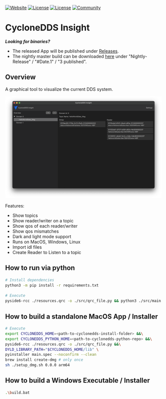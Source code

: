 [![Website](https://img.shields.io/badge/web-cyclonedds.io-blue)](https://cyclonedds.io)
[![License](https://img.shields.io/badge/License-EPL%202.0-blue)](https://choosealicense.com/licenses/epl-2.0/)
[![License](https://img.shields.io/badge/License-EDL%201.0-blue)](https://choosealicense.com/licenses/edl-1.0/)
[![Community](https://img.shields.io/badge/discord-join%20community-5865f2)](https://discord.gg/BkRYQPpZVV)


# CycloneDDS Insight

***Looking for binaries?***
- The released App will be published under [Releases](https://github.com/eclipse-cyclonedds/cyclonedds-insight/releases).
- The nightly master build can be downloaded [here](https://dev.azure.com/eclipse-cyclonedds/cyclonedds-insight/_build) under "Nightly-Release" / "#Date.1" / "3 published".

## Overview

A graphical tool to visualize the current DDS system.

![`cyclonedds insight`](res/images/cyclonedds-insight.png)

Features:

- Show topics
- Show reader/writer on a topic
- Show qos of each reader/writer
- Show qos mismatches
- Dark and light mode support
- Runs on MacOS, Windows, Linux
- Import idl files
- Create Reader to Listen to a topic

## How to run via python

```bash
# Install dependencies
python3 -m pip install -r requirements.txt

# Execute
pyside6-rcc ./resources.qrc -o ./src/qrc_file.py && python3 ./src/main.py
```

## How to build a standalone MacOS App / Installer

```bash
# Execute
export CYCLONEDDS_HOME=<path-to-cyclonedds-install-folder> &&\
export CYCLONEDDS_PYTHON_HOME=<path-to-cyclonedds-python-repo> &&\
pyside6-rcc ./resources.qrc -o ./src/qrc_file.py &&\
DYLD_LIBRARY_PATH="$CYCLONEDDS_HOME/lib" \
pyinstaller main.spec --noconfirm --clean
brew install create-dmg # only once
sh ./setup_dmg.sh 0.0.0 arm64
```

## How to build a Windows Executable / Installer

```bash
.\build.bat
```
